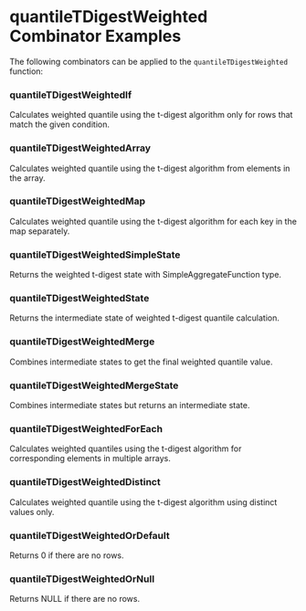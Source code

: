 # quantileTDigestWeighted Combinator Examples

The following combinators can be applied to the `quantileTDigestWeighted` function:

### quantileTDigestWeightedIf
Calculates weighted quantile using the t-digest algorithm only for rows that match the given condition.

### quantileTDigestWeightedArray
Calculates weighted quantile using the t-digest algorithm from elements in the array.

### quantileTDigestWeightedMap
Calculates weighted quantile using the t-digest algorithm for each key in the map separately.

### quantileTDigestWeightedSimpleState
Returns the weighted t-digest state with SimpleAggregateFunction type.

### quantileTDigestWeightedState
Returns the intermediate state of weighted t-digest quantile calculation.

### quantileTDigestWeightedMerge
Combines intermediate states to get the final weighted quantile value.

### quantileTDigestWeightedMergeState
Combines intermediate states but returns an intermediate state.

### quantileTDigestWeightedForEach
Calculates weighted quantiles using the t-digest algorithm for corresponding elements in multiple arrays.

### quantileTDigestWeightedDistinct
Calculates weighted quantile using the t-digest algorithm using distinct values only.

### quantileTDigestWeightedOrDefault
Returns 0 if there are no rows.

### quantileTDigestWeightedOrNull
Returns NULL if there are no rows. 